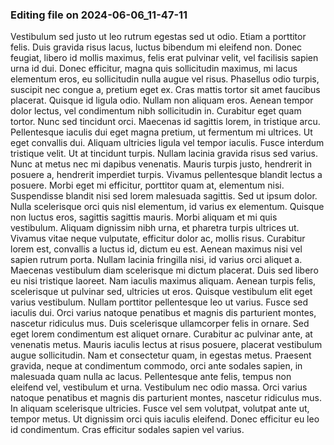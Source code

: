 

### Editing file on 2024-06-06_11-47-11

Vestibulum sed justo ut leo rutrum egestas sed ut odio. Etiam a porttitor felis. Duis gravida risus lacus, luctus bibendum mi eleifend non. Donec feugiat, libero id mollis maximus, felis erat pulvinar velit, vel facilisis sapien urna id dui. Donec efficitur, magna quis sollicitudin maximus, mi lacus elementum eros, eu sollicitudin nulla augue vel risus. Phasellus odio turpis, suscipit nec congue a, pretium eget ex. Cras mattis tortor sit amet faucibus placerat. Quisque id ligula odio. Nullam non aliquam eros. Aenean tempor dolor lectus, vel condimentum nibh sollicitudin in. Curabitur eget quam tortor. Nunc sed tincidunt orci. Maecenas id sagittis lorem, in tristique arcu. Pellentesque iaculis dui eget magna pretium, ut fermentum mi ultrices. Ut eget convallis dui. Aliquam ultricies ligula vel tempor iaculis.
Fusce interdum tristique velit. Ut at tincidunt turpis. Nullam lacinia gravida risus sed varius. Nunc at metus nec mi dapibus venenatis. Mauris turpis justo, hendrerit in posuere a, hendrerit imperdiet turpis. Vivamus pellentesque blandit lectus a posuere. Morbi eget mi efficitur, porttitor quam at, elementum nisi. Suspendisse blandit nisi sed lorem malesuada sagittis. Sed ut ipsum dolor. Nulla scelerisque orci quis nisl elementum, id varius ex elementum. Quisque non luctus eros, sagittis sagittis mauris.
Morbi aliquam et mi quis vestibulum. Aliquam dignissim nibh urna, et pharetra turpis ultrices ut. Vivamus vitae neque vulputate, efficitur dolor ac, mollis risus. Curabitur lorem est, convallis a luctus id, dictum eu est. Aenean maximus nisi vel sapien rutrum porta. Nullam lacinia fringilla nisi, id varius orci aliquet a. Maecenas vestibulum diam scelerisque mi dictum placerat. Duis sed libero eu nisi tristique laoreet. Nam iaculis maximus aliquam. Aenean turpis felis, scelerisque ut pulvinar sed, ultricies ut eros. Quisque vestibulum elit eget varius vestibulum. Nullam porttitor pellentesque leo ut varius. Fusce sed iaculis dui. Orci varius natoque penatibus et magnis dis parturient montes, nascetur ridiculus mus.
Duis scelerisque ullamcorper felis in ornare. Sed eget lorem condimentum est aliquet ornare. Curabitur ac pulvinar ante, at venenatis metus. Mauris iaculis lectus at risus posuere, placerat vestibulum augue sollicitudin. Nam et consectetur quam, in egestas metus. Praesent gravida, neque at condimentum commodo, orci ante sodales sapien, in malesuada quam nulla ac lacus. Pellentesque ante felis, tempus non eleifend vel, vestibulum et urna. Vestibulum nec odio massa. Orci varius natoque penatibus et magnis dis parturient montes, nascetur ridiculus mus. In aliquam scelerisque ultricies. Fusce vel sem volutpat, volutpat ante ut, tempor metus. Ut dignissim orci quis iaculis eleifend. Donec efficitur eu leo id condimentum. Cras efficitur sodales sapien vel varius.


